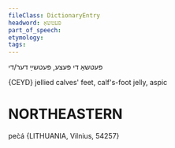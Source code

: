```yaml
---
fileClass: DictionaryEntry
headword: פּעטשאַ
part_of_speech: 
etymology: 
tags: 
---
```

פּעטשאַ
די
פּעצע, פּעטשײַ 
דער/די

{CEYD}
jellied calves' feet, calf's-foot jelly, aspic 

NORTHEASTERN
==============

pec̀á {LITHUANIA, Vilnius, 54257}